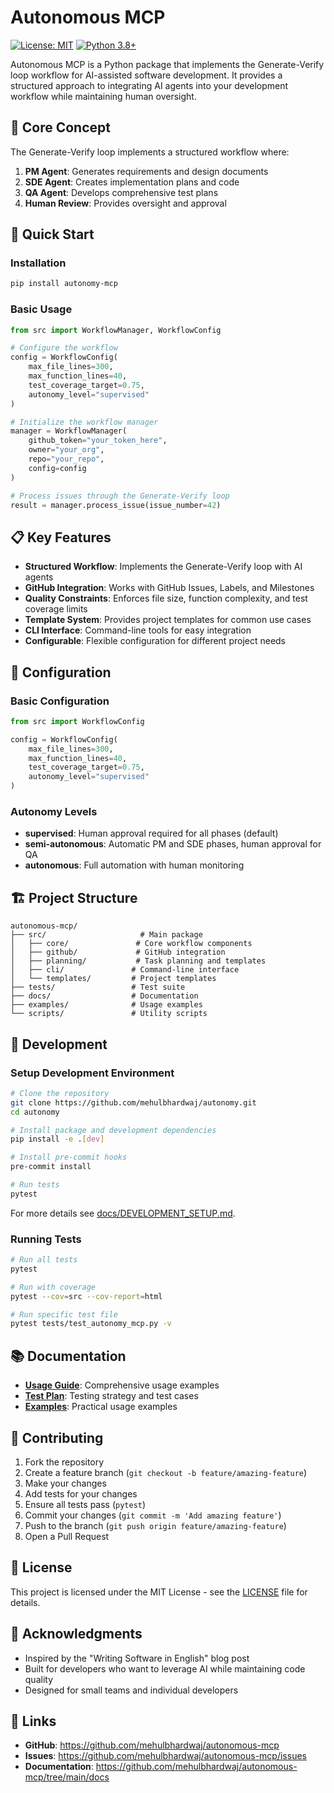 # Autonomous MCP

[![License: MIT](https://img.shields.io/badge/License-MIT-yellow.svg)](https://opensource.org/licenses/MIT)
[![Python 3.8+](https://img.shields.io/badge/python-3.8+-blue.svg)](https://www.python.org/downloads/)

Autonomous MCP is a Python package that implements the Generate-Verify loop workflow for AI-assisted software development. It provides a structured approach to integrating AI agents into your development workflow while maintaining human oversight.

## 🎯 Core Concept

The Generate-Verify loop implements a structured workflow where:

1. **PM Agent**: Generates requirements and design documents
2. **SDE Agent**: Creates implementation plans and code
3. **QA Agent**: Develops comprehensive test plans  
4. **Human Review**: Provides oversight and approval

## 🚀 Quick Start

### Installation

```bash
pip install autonomy-mcp
```

### Basic Usage

```python
from src import WorkflowManager, WorkflowConfig

# Configure the workflow
config = WorkflowConfig(
    max_file_lines=300,
    max_function_lines=40,
    test_coverage_target=0.75,
    autonomy_level="supervised"
)

# Initialize the workflow manager
manager = WorkflowManager(
    github_token="your_token_here",
    owner="your_org",
    repo="your_repo",
    config=config
)

# Process issues through the Generate-Verify loop
result = manager.process_issue(issue_number=42)
```

## 📋 Key Features

- **Structured Workflow**: Implements the Generate-Verify loop with AI agents
- **GitHub Integration**: Works with GitHub Issues, Labels, and Milestones
- **Quality Constraints**: Enforces file size, function complexity, and test coverage limits
- **Template System**: Provides project templates for common use cases
- **CLI Interface**: Command-line tools for easy integration
- **Configurable**: Flexible configuration for different project needs

## 🔧 Configuration

### Basic Configuration

```python
from src import WorkflowConfig

config = WorkflowConfig(
    max_file_lines=300,
    max_function_lines=40,
    test_coverage_target=0.75,
    autonomy_level="supervised"
)
```

### Autonomy Levels

- **supervised**: Human approval required for all phases (default)
- **semi-autonomous**: Automatic PM and SDE phases, human approval for QA
- **autonomous**: Full automation with human monitoring

## 🏗️ Project Structure

```
autonomous-mcp/
├── src/                     # Main package
│   ├── core/               # Core workflow components
│   ├── github/             # GitHub integration
│   ├── planning/           # Task planning and templates
│   ├── cli/               # Command-line interface
│   └── templates/         # Project templates
├── tests/                 # Test suite
├── docs/                  # Documentation
├── examples/              # Usage examples
└── scripts/               # Utility scripts
```

## 🧪 Development

### Setup Development Environment

```bash
# Clone the repository
git clone https://github.com/mehulbhardwaj/autonomy.git
cd autonomy

# Install package and development dependencies
pip install -e .[dev]

# Install pre-commit hooks
pre-commit install

# Run tests
pytest
```

For more details see [docs/DEVELOPMENT_SETUP.md](docs/DEVELOPMENT_SETUP.md).

### Running Tests

```bash
# Run all tests
pytest

# Run with coverage
pytest --cov=src --cov-report=html

# Run specific test file
pytest tests/test_autonomy_mcp.py -v
```

## 📚 Documentation

- **[Usage Guide](docs/USAGE_GUIDE.md)**: Comprehensive usage examples
- **[Test Plan](docs/TEST.md)**: Testing strategy and test cases
- **[Examples](examples/)**: Practical usage examples

## 🤝 Contributing

1. Fork the repository
2. Create a feature branch (`git checkout -b feature/amazing-feature`)
3. Make your changes
4. Add tests for your changes
5. Ensure all tests pass (`pytest`)
6. Commit your changes (`git commit -m 'Add amazing feature'`)
7. Push to the branch (`git push origin feature/amazing-feature`)
8. Open a Pull Request

## 📄 License

This project is licensed under the MIT License - see the [LICENSE](LICENSE) file for details.

## 🙏 Acknowledgments

- Inspired by the "Writing Software in English" blog post
- Built for developers who want to leverage AI while maintaining code quality
- Designed for small teams and individual developers

## 🔗 Links

- **GitHub**: https://github.com/mehulbhardwaj/autonomous-mcp
- **Issues**: https://github.com/mehulbhardwaj/autonomous-mcp/issues
- **Documentation**: https://github.com/mehulbhardwaj/autonomous-mcp/tree/main/docs

